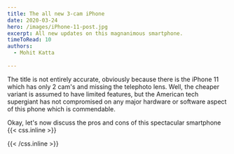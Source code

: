 ```yaml
---
title: The all new 3-cam iPhone
date: 2020-03-24
hero: /images/iPhone-11-post.jpg
excerpt: All new updates on this magnanimous smartphone.
timeToRead: 10
authors:
  - Mohit Katta 
 
---
```


The title is not entirely accurate, obviously because there is the iPhone 11 which has only 2 cam's and missing the telephoto lens. Well, the cheaper variant is assumed to have limited features, but the American tech supergiant has not compromised on any major hardware or software aspect of this phone which is commendable.

Okay, let's now discuss the pros and cons of this spectacular smartphone
{{< css.inline >}}
<style>
.canon { background: white; width: 100%; height: auto;}
</style>
{{< /css.inline >}}
